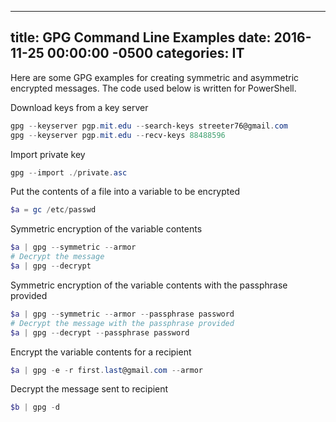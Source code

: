﻿---

title:  GPG Command Line Examples
date:   2016-11-25 00:00:00 -0500
categories: IT
---

Here are some GPG examples for creating symmetric and asymmetric encrypted messages. The code used below is written for PowerShell.

Download keys from a key server

```powershell
gpg --keyserver pgp.mit.edu --search-keys streeter76@gmail.com
gpg --keyserver pgp.mit.edu --recv-keys 88488596
```

Import private key

```powershell
gpg --import ./private.asc
```

Put the contents of a file into a variable to be encrypted

```powershell
$a = gc /etc/passwd
```

Symmetric encryption of the variable contents

```powershell
$a | gpg --symmetric --armor
# Decrypt the message
$a | gpg --decrypt
```

Symmetric encryption of the variable contents with the passphrase provided

```powershell
$a | gpg --symmetric --armor --passphrase password
# Decrypt the message with the passphrase provided
$a | gpg --decrypt --passphrase password
```

Encrypt the variable contents for a recipient

```powershell
$a | gpg -e -r first.last@gmail.com --armor
```

Decrypt the message sent to recipient

```powershell
$b | gpg -d
```
